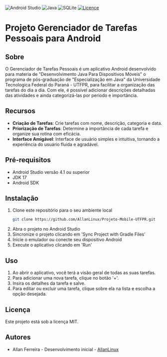 ![Android Studio](https://img.shields.io/badge/Android%20Studio-3DDC84.svg?style=for-the-badge&logo=android-studio&logoColor=white) ![Java](https://img.shields.io/badge/java-%23ED8B00.svg?style=for-the-badge&logo=java&logoColor=white) ![SQLite](https://img.shields.io/badge/sqlite-%2307405e.svg?style=for-the-badge&logo=sqlite&logoColor=white) [![Licence](https://img.shields.io/github/license/Ileriayo/markdown-badges?style=for-the-badge)](./LICENSE) 

# Projeto Gerenciador de Tarefas Pessoais para Android

## Sobre

O Gerenciador de Tarefas Pessoais é um aplicativo Android desenvolvido para materia de "Desenvolvimento Java Para Dispositivos Móveis" o programa de pós-graduação de "Especialização em Java" da Universidade Tecnologica Federal do Paraná - UTFPR, para facilitar a organização das tarefas do dia a dia. Com ele, é possível adicionar descrições detalhadas das atividades e ainda categorizá-las por periodo e importância.

## Recursos

- **Criação de Tarefas**: Crie tarefas com nome, descrição, categoria e data.
- **Priorização de Tarefas**: Determine a importância de cada tarefa e organize sua rotina com eficácia.
- **Interface Amigável**: Interface de usuário simples e intuitiva, tornando a experiência do usuário fluida e agradável.

## Pré-requisitos

- Android Studio versão 4.1 ou superior
- JDK 17
- Android SDK

## Instalação

1. Clone este repositório para o seu ambiente local
    ```bash
    git clone https://github.com/AllanLinux/Projeto-Mobile-UTFPR.git
    ```
2. Abra o projeto no Android Studio
3. Sincronize o projeto clicando em 'Sync Project with Gradle Files'
4. Inicie o emulador ou conecte seu dispositivo Android
5. Execute o aplicativo clicando em 'Run'

## Uso

1. Ao abrir o aplicativo, você terá a visão geral de todas as suas tarefas.
2. Para adicionar uma nova tarefa, clique no botão '+'.
3. Insira os detalhes da tarefa e salve.
4. Para editar ou excluir uma tarefa, clique sobre ela na lista e escolha a opção desejada.

## Licença

Este projeto está sob a licença MIT.

## Autores

- Allan Ferreira - Desenvolvimento inicial - [AllanLinux](https://github.com/allanlinux)

